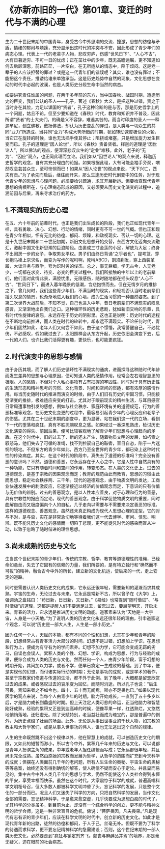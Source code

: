 # 《亦新亦旧的一代》第01章、变迁的时代与不满的心理

------

生为二十世纪末期的中国青年，身受古今中外思潮的交流、撞激，思想的彷徨与矛盾，情绪的郁闷与烦躁，充分显示出这时代的冲突与不安，因此形成了青少年们的病态心理。代表上一代的老辈子人物，悲叹穷庐，伤感“世风日下”、“人心不古”，大有日暮途穷、不可一日的忧虑；正在茁壮中的少年，既无高瞻远瞩，更不知道如何去后顾深思，前路茫茫，一片空白，在无所适从的情态中，陷于烦闷。这是老一辈子的人应该担替的罪过？或是这一代青年们的错误呢？其实，谁也没有罪过；不能把这个责任，推诿给谁来单独承当。这是历史趋势中自然的现象，文化思想在变动的时代中必起的波澜，也是人类历史分段生命中当然的病态。

如要讲究责任谁属的问题，在两千多年前的东方，当中国春秋、战国时期，遭逢历史的巨变，我们公认的圣人——孔子，著述《春秋》大义，是把这种过错，责之于当时身在其位，力足以谋国的“贤者”，孔子这种论断的是与否，那是历史哲学上的一个问题，姑且不论。但至少要知道在《春秋》时代，教育和知识并不普及，因此所谓“贤者”的士大夫们，的确是义不容辞，难逃其咎的。而当时印度的圣人——释迦牟尼，创立佛教，敷扬佛法，却认为历史变乱的罪过，是人类与一切众生的共同“业力”所造成。当共同“业力”构成大势所趋的时期，犹如转动速度极快的火轮，当它正在旋转的时候，谁也无法插手使其停止；阻挠或堵塞，只是增加旋力发生巨变而已。孔子的道理是“因人论世”，所以《春秋》责备贤者。释迦的道理是“因世论人”，所以佛法的观点，便深深悲叹众生的“定业”难移。此外，老子的“无为”、“因应”观点，也正同此理而立论。我们如从“因世论人”的观点来说，释迦历史哲学的观念，自有其充分理由的论据。如果根据此理，大有可能会袖手旁观，喟然叹息芸芸众生，至可怜悯而已！如果从“因人论世”的观点来说，“天下兴亡，匹夫有责。”为了承先而启后，继往而开来，那么生逢历史时代剧变中的任务，对于现代青少年的思想与心理问题，必须要检讨疏通，求其开展新运。但要检查现代青年思想的病根所在，与心理病态形成的原因，又必须要从历史文化演变的过程中，追溯前因与后果，再来寻求治疗的药方。

## 1.不满现实的历史心理

在五、六十年前的前辈时代，也正是我们出生成长的阶段，我们也正如现代青年一样，具有勇敢、决心、幻想、行动的情绪，同时更有不可一世的气概。但也正和现在青少年相似，怀有无比的彷徨、郁闷、烦躁，和敌视现实、否认一切的心理。这是十九世纪末期和二十世纪初期，新旧文化思想开始交替，东西方文化迈向交流融汇，激起中国文化新思潮的巨浪阶段。由裹成三寸金莲的小足，解放为大足；终身不出闺房一步的女子，争取男女平权。男子们由终日背诵“之乎者也”，提考篮、穿长袍马褂上京求名，而变为写作的呢吗啊，死啃ABCD，割须剃发，穿上西装革履，大谈洋务与西学，夸为识时务的俊杰。总之，事无巨细，学无古今，人无老少，一切都在求变、待变、必变的巨变过程中。我们所接触的中年以上的老前辈们，他们面对此情此景，满腔忧患，无限感伤，随时随地都在摇头叹息“人心不古”、“世风日下”，而进入暮年晚景的低潮，含悲抱愤而去。但在无情岁月的推排之下，曾几何时，我们这些青少年们，不满当时的现实，和轻视否认当时老前辈们摇头叹息的情景，也渐渐地进入我们的心境，成为生活习惯的一种自然姿态。到了第二次世界大战前后，不知不觉，自己也进入中年，昔日老前辈们不满现实的叹息感言，又渐渐地出自我们之口。这种循环性的历史悲剧，犹如新旧交响的乐章，具有时代性旋律的哀怨，永远存在于历史的阴影里。这也正是说明：历史时代的途程在不断地向前推进，而人类在时代的轮转中，却永远不满现实。不论任何时代，青少年们固然如此，老年人们又何尝不如此。由于这个憬悟，我常警醒自己，不必忧伤，不必感叹，假如我过去了，太阳照样会从东方升起，历史依旧会演变下去，后一代的人们，也许比我们活得更有趣，更快乐，也可能更疯狂。

## 2.时代演变中的思想与感情

由于身历其境，而了解人们历史循环性不满现实的通病，进而探寻这种随时代年龄而发生差异的思想与心理原因，便可知道人类的感情作用，经常会左右理智慧思的极限。人的感情，不但对个人私心事物有占有把握的牢固性，同时对于具有历史性的生活形态和精神思考的习惯、文化背景、时间和空间的惯适，都有浓厚的感情作用。每当历史随时代的推进而演变的时候，由于人们旧有历史的牢固习惯，只能接受渐变的推排，极难适应突变的打击。尤其对于眼前现实的精神生活，与耳目感官日常周遭事物引发的感想，例如与社会秩序、家庭环境有关的道德规范，行为的善恶标准等观念，在历史文化变更的过程中，最容易引起青少年的心理反应和老辈子的伤感。尤其在二十世纪末期的剧变中，更为显著。站在我们这一代的立场，看到下一代的堕落和疯狂，真有不胜扼腕叹息之感。如果经过一番深思熟虑，检讨历史文化演变的得失、前因后果，便可比较客观地了解青少年们思想与心理趋向的矛盾。在这个时代中，旧的过去了，新的还未产生，随着物质文明的发展，如朽索之驭怒马，他们失去了可循的准绳，找不到控驭自己的鞍辔，盲目自恣，陷于一片迷惘的境地。不但东方的青少年如此，西方乃至全世界的青少年，都已染上这种时代性的传染病症。其实，在这个时代的阶段中，真失去了道德的标准吗？完全没有善恶的意识吗？不然。道德和善恶，它永远存在于人心之中，它是人性中自然具有的一种功能，它只有随着时间和空间的作用，转变形态。在人类的文化史上，过去的道德观念，是基于宗教的因果观念而定；教育的规范由此而教育，思想的习惯由此而思想，稳定社会秩序两、三千年。现代的道德观念，由于物质文明的发达，工商业快速发展中的刺激反应，它逐渐接近以经济的价值观念而定，下意识的只有价值与无价值的辨别。过去的善恶观念，是以人性本应善良，对于心理和行为的善恶，具有宗教性的报应而定论。现代的善恶观念，由于科学促使物质文明的重要，同时曲解自由而又极度偏向个人的自私，几乎走向以需要与不需要来决定善恶的标准。这样的道德观念、善恶观念，虽然还未真正构成为现代人思想心理的定型，它的对与不对，是与否，实在是非常急切地等待着我们这一代去博学、审问、慎思、明辨。既不能凭历史文化的感情而一切陷于悲观，更不能徒凭时代的感染而盲从冲动，以致于忽略了随时偕进的理性思想。

## 3.尚未成熟的历史与文化

生当这个世纪末期的青少年们，传统的宗教、哲学、教育等道德理性的准绳，已经命如悬丝，失去了它固有的信赖的力量，我们所要的，是有特立独行和“确然而不可拔”的精神，融合古今中外的所长，建立新的文化机运，使后来的一代，走上安定的道路。

同时更需要认识人类历史文化的成果，它永远还很年轻，需要新知的灌溉而求其成熟。宇宙的生命，无论过去与未来，它永远是常新不古，所以曾子在《大学》上，强调汤之盘铭曰：“苟日新，日日新，又日新。”《易经》也常提到“随时偕进”、“与时偕极”的道理，这都是提醒人们不要满足过去，留恋过去，要展望明天，开启未来。青春的活力，它永远是推进历史文明的动能。道家素来认为“天地是一大宇宙，人身是一小天地。”为了说明人类的历史文化永远还很年轻的理由，引申道家这个观念，可以说“历史是一部大人生，人生是一部小历史。”

因为任何一个人，天赋的本能，都有不同的个性和幻想，尤其在少年和青年的阶段，幻想经常占有青春活力大部分的时间。幻想不是过错，幻想加上学识，在思想和行为上，便成为有守有为的学问素养。幻想不加力学，它可能会变成无羁的劣马，自误也会误人。累积人类的个性、幻想、学识，构成为思想、行为与经验的成果，便综合成为人类的历史与文化。然而任何一个人，由青少年阶段，富于幻想的时期开始，其间加以力学，或者不学，便早已奠定一生成败的基础。到了中年，便是实现他的幻想，而付诸实际行动的时期；无论是事功的成就，或是学术的著作，甚至于宗教家们修道与传道的生活，都不外于此例。到了晚年，大概都是留恋欣赏过去的成果，或者感叹过去的哀乐变为回忆，而随时消逝。所以孔子也说：“后生可畏，焉知来者之不如今也。四十、五十而无闻焉，斯亦不足畏也已。”如果以现代医学的观点来说，当每个人由青少年的时期，脑力开始成长，一直到了五十多岁以后，才是脑力成长到鼎盛的时期。但上天注定人类可悲的命运，正当他脑力和智慧刚好成熟，经验的累积又正是到达高峰的时候，便像苹果一样，红透熟烂，又悠然地悄悄落地，还归虚无。除了天赋特别，老当益壮而成为瑰宝的，那是普遍中的例外，为历史点缀了壮丽的场面。此外，无论是从事出世事业的千秋人物，如宗教的教主和大哲学家们，或是从事入世事功的伟人，谁也无法逃出这个自然的规律。

人生的生命既然跳不出这个规律以外，他在智慧上的成就，可以创造历史文化的期限，又如此的短暂而渺小，所以古今中外，累积几千年来的历史与文化，可以说都是青年人扮演主角的成果，中年或老年人担任编辑而写成；它永远都很年轻，并且尚未完全成熟。虽然由原始的宗教而发展为哲学，从哲学的范围而扩充到今天科学的成就；但摆在人类面前几千年的老问题，所有人生生命的奥秘、宇宙生命的奥秘等等悬案，始终还没有得到确切的解答，使人确信不疑而安心于定论。并且显而易见的，集中古今中外人类几千年的思想与学术，仍然不能使这个人类社会得到永恒的平安，享受幸福而快乐。虽然在这个时代，大家震惊于科学的成就，普遍高唱科学文明相号召，但大多数人都被科学文明冲昏了头，忘记科学的发展，只是整个文化的一部分而已。况且人们又迷失了科学的方向，只把自然科学的发展，当作文化全部的需要，忘记精神科学，于是愈来愈空虚，几乎快要成为思想白痴的时代了。尤其科学的分类虽多，到目前为止，却没有一个综合科学的创立，更不能与精神文明的哲学会师，这是一种非常盲目的危机。佛说：“菩萨畏因，凡夫畏果。”凡是现代有志有识的青少年们，应该在科学文明的时代中，创立新的历史文化。如此才是现代青年新的出路，徒然的彷徨和郁闷，于人于己，丝毫无补。但既不要为了科学的待遇而求科学，更不要忘记精神科学的急需建设；否则，这个世纪末期的一部人类历史文化，必然要走到“疯狂与镇定剂齐飞，颓丧与麻醉品并驾”的境界，那是毫无疑义，迫在眼前的社会病态。